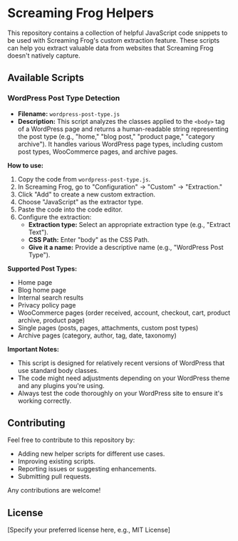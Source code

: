 # Screaming Frog Helpers

This repository contains a collection of helpful JavaScript code snippets to be used with Screaming Frog's custom extraction feature. These scripts can help you extract valuable data from websites that Screaming Frog doesn't natively capture.

## Available Scripts

### WordPress Post Type Detection

* **Filename:** `wordpress-post-type.js`
* **Description:** This script analyzes the classes applied to the `<body>` tag of a WordPress page and returns a human-readable string representing the post type (e.g., "home," "blog post," "product page," "category archive"). It handles various WordPress page types, including custom post types, WooCommerce pages, and archive pages.

**How to use:**

1. Copy the code from `wordpress-post-type.js`.
2. In Screaming Frog, go to "Configuration" -> "Custom" -> "Extraction."
3. Click "Add" to create a new custom extraction.
4. Choose "JavaScript" as the extractor type.
5. Paste the code into the code editor.
6. Configure the extraction:
    * **Extraction type:** Select an appropriate extraction type (e.g., "Extract Text").
    * **CSS Path:** Enter "body" as the CSS Path.
    * **Give it a name:** Provide a descriptive name (e.g., "WordPress Post Type").

**Supported Post Types:**

* Home page
* Blog home page
* Internal search results
* Privacy policy page
* WooCommerce pages (order received, account, checkout, cart, product archive, product page)
* Single pages (posts, pages, attachments, custom post types)
* Archive pages (category, author, tag, date, taxonomy)

**Important Notes:**

* This script is designed for relatively recent versions of WordPress that use standard body classes.
* The code might need adjustments depending on your WordPress theme and any plugins you're using.
* Always test the code thoroughly on your WordPress site to ensure it's working correctly.

## Contributing

Feel free to contribute to this repository by:

* Adding new helper scripts for different use cases.
* Improving existing scripts.
* Reporting issues or suggesting enhancements.
* Submitting pull requests.

Any contributions are welcome!

## License

[Specify your preferred license here, e.g., MIT License]
